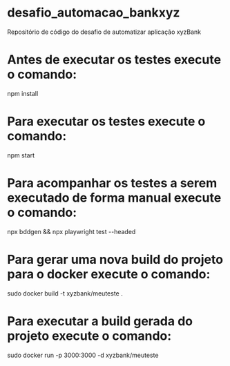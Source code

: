 # desafio_automacao_bankxyz
Repositório de código do desafio de automatizar aplicação xyzBank

# Antes de executar os testes execute o comando:
  npm install
# Para executar os testes execute o comando:
  npm start
  
# Para acompanhar os testes a serem executado de forma manual execute o comando:
 npx bddgen && npx playwright test --headed
 
# Para gerar uma nova build do projeto para o docker execute o comando:
  sudo docker build -t xyzbank/meuteste .

# Para executar a build gerada do projeto execute o comando:
  sudo docker run -p 3000:3000 -d xyzbank/meuteste
